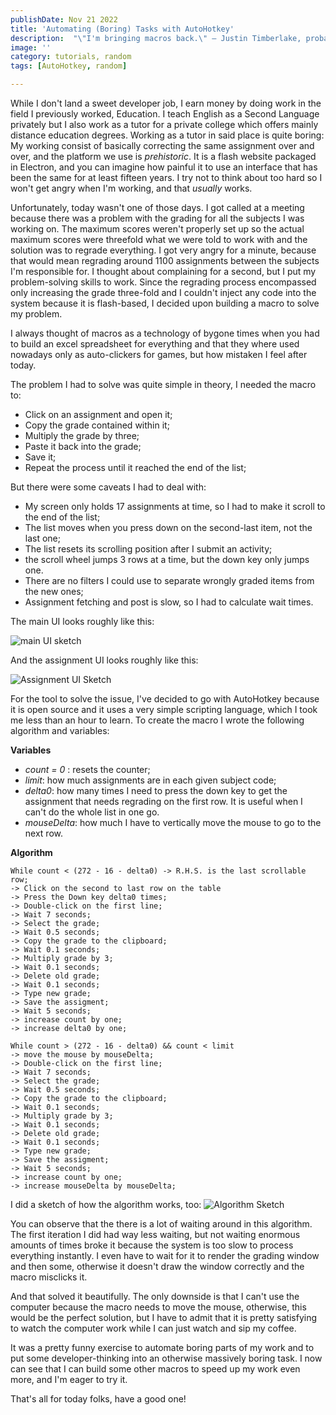 ```yaml
---
publishDate: Nov 21 2022
title: 'Automating (Boring) Tasks with AutoHotkey'
description:  "\"I'm bringing macros back.\" — Justin Timberlake, probably."
image: ''  
category: tutorials, random
tags: [AutoHotkey, random]

---
```

While I don't land a sweet developer job, I earn money by doing work in the field I previously worked, Education. I teach English as a Second Language privately but I also work as a tutor for a private college which offers mainly distance education degrees. Working as a tutor in said place is quite boring: My working consist of basically correcting the same assignment over and over, and the platform we use  is _prehistoric_. It is a flash website packaged in Electron, and you can imagine how painful it to use an interface that has been the same for at least fifteen years. I try not to think about too hard so I won't get angry when I'm working, and that _usually_ works.

Unfortunately, today wasn't one of those days. I got called at a meeting because there was a problem with the grading for all the subjects I was working on. The maximum scores weren't properly set up so the actual maximum scores were threefold what we were told to work with and the solution was to regrade everything. I got very angry for a minute, because that would mean regrading around 1100 assignments between the subjects I'm responsible for. I thought about complaining for a second, but I put my problem-solving skills to work. Since the regrading process encompassed only increasing the grade three-fold and I couldn't inject any code into the system because it is flash-based, I decided upon building a macro to solve my problem.

I always thought of macros as a technology of bygone times when you had to build an excel spreadsheet for everything and that they where used nowadays only as auto-clickers for games, but how mistaken I feel after today.

The problem I had to solve was quite simple in theory, I needed the macro to:

* Click on an assignment and open it;
* Copy the grade contained within it;
* Multiply the grade by three;
* Paste it back into the grade;
* Save it;
* Repeat the process until it reached the end of the list;

But there were some caveats I had to deal with:

* My screen only holds 17 assignments at time, so I had to make it scroll to the end of the list;
* The list moves when you press down on the second-last item, not the last one;
* The list resets its scrolling position after I submit an activity;
* the scroll wheel jumps 3 rows at a time, but the down key only jumps one.
* There are no filters I could use to separate wrongly graded items from the new ones;
* Assignment fetching and post is slow, so I had to calculate wait times.

The main UI looks roughly like this:

![main UI sketch](1.png)

And the assignment UI looks roughly like this:

![Assignment UI Sketch](2.png)

For the tool to solve the issue, I've decided to go with AutoHotkey because it is open source and it uses a very simple scripting language, which I took me less than an hour to learn. To create the macro I wrote the following algorithm and variables:

**Variables**

* _count = 0_ : resets the counter;
* _limit_: how much assignments are in each given subject code;
* _delta0_: how many times I need to press the down key to get the assignment that needs regrading on the first row. It is useful when I can't do the whole list in one go.
* _mouseDelta_: how much I have to vertically move the mouse to go to the next row.

**Algorithm**
```
While count < (272 - 16 - delta0) -> R.H.S. is the last scrollable row;
-> Click on the second to last row on the table
-> Press the Down key delta0 times;
-> Double-click on the first line;
-> Wait 7 seconds;
-> Select the grade;
-> Wait 0.5 seconds;
-> Copy the grade to the clipboard;
-> Wait 0.1 seconds;
-> Multiply grade by 3;
-> Wait 0.1 seconds;
-> Delete old grade;
-> Wait 0.1 seconds;
-> Type new grade;
-> Save the assigment;
-> Wait 5 seconds;
-> increase count by one;
-> increase delta0 by one;

While count > (272 - 16 - delta0) && count < limit
-> move the mouse by mouseDelta;
-> Double-click on the first line;
-> Wait 7 seconds;
-> Select the grade;
-> Wait 0.5 seconds;
-> Copy the grade to the clipboard;
-> Wait 0.1 seconds;
-> Multiply grade by 3;
-> Wait 0.1 seconds;
-> Delete old grade;
-> Wait 0.1 seconds;
-> Type new grade;
-> Save the assigment;
-> Wait 5 seconds;
-> increase count by one;
-> increase mouseDelta by mouseDelta;  
```
I did a sketch of how the algorithm works, too:
![Algorithm Sketch](3.png)

You can observe that the there is a lot of waiting around in this algorithm. The first iteration I did had way less waiting, but not waiting enormous amounts of times broke it because the system is too slow to process everything instantly. I even have to wait for it to render the grading window and then some, otherwise it doesn't draw the window correctly and the macro misclicks it.

And that solved it beautifully. The only downside is that I can't use the computer because the macro needs to move the mouse, otherwise, this would be the perfect solution, but I have to admit that it is pretty satisfying to watch the computer work while I can just watch and sip my coffee.

It was a pretty funny exercise to automate boring parts of my work and to put some developer-thinking into an otherwise massively boring task. I now can see that I can build some other macros to speed up my work even more, and I'm eager to try it.

That's all for today folks, have a good one!

